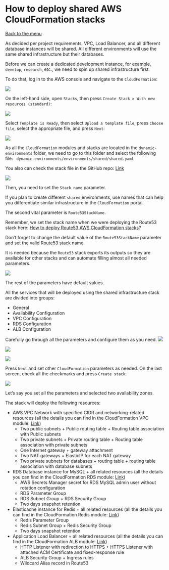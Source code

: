 # How to deploy shared AWS CloudFormation stacks
[Back to the menu](../README.md)

As decided per project requirements, VPC, Load Balancer, and all different database instances will be shared. All different environments will use the same shared infrastructure but their databases.

Before we can create a dedicated development instance, for example, `develop`, `research`, etc., we need to spin up shared infrastructure first.


To do that, log in to the AWS console and navigate to the `CloudFormation`:

![](images/How%20to%20deploy%20shared%20AWS%20CloudFormation%20stacks/488639F8-6C4E-49E7-9844-B4E7DDC1F4AF%20Large.jpeg)

On the left-hand side, open `Stacks`, then press `Create Stack > With new resources (standard)`:

![](images/How%20to%20deploy%20shared%20AWS%20CloudFormation%20stacks/AEDF1D52-1FFB-4A85-BEDA-EFDDE0FEB849%20Large.jpeg)

Select `Template is Ready`, then select `Upload a template file`, press `Choose file`, select the appropriate file, and press `Next`:

![](images/How%20to%20deploy%20shared%20AWS%20CloudFormation%20stacks/52CAE1AA-E7FA-4A01-AEB5-9F1789D01548%20Large.jpeg)

As all the `CloudFormation` modules and stacks are located in the `dynamic-environments` folder, we need to go to this folder and select the following file: ` dynamic-environments/environments/shared/shared.yaml`

You also can check the stack file in the GitHub repo: [Link](https://github.com/dmytro-zlobodukhov/cloudformation/blob/main/dynamic-environments/environments/shared/shared.yaml)

![](images/How%20to%20deploy%20shared%20AWS%20CloudFormation%20stacks/32042F5B-9B24-4958-945C-DFF98EE918B9%20Large.jpeg)

Then, you need to set the `Stack name` parameter.

If you plan to create different `shared` environments, use names that can help you differentiate similar infrastructure in the `CloudFormation` portal.


The second vital parameter is `Route53StackName`.

Remember, we set the stack name when we were deploying the Route53 stack here: [How to deploy Route53 AWS CloudFormation stacks](./How%20to%20deploy%20Route53%20AWS%20CloudFormation%20stacks.md)?

Don’t forget to change the default value of the `Route53StackName` parameter and set the valid Route53 stack name.

It is needed because the `Route53` stack exports its outputs so they are available for other stacks and can automate filling almost all needed parameters.

![](images/How%20to%20deploy%20shared%20AWS%20CloudFormation%20stacks/579FD392-8CEB-4BC9-BAA0-215E82E30C32%20Large.jpeg)

The rest of the parameters have default values.

All the services that will be deployed using the shared infrastructure stack are divided into groups:
* General
* Availability Configuration
* VPC Configuration
* RDS Configuration
* ALB Configuration

Carefully go through all the parameters and configure them as you need.
![](images/How%20to%20deploy%20shared%20AWS%20CloudFormation%20stacks/0D072ED5-A11C-4DEF-BAB1-E0046334E34F%20Large.jpeg)

![](images/How%20to%20deploy%20shared%20AWS%20CloudFormation%20stacks/68B8BC36-784D-4D9E-857F-6A9F48B98981%20Large.jpeg)

![](images/How%20to%20deploy%20shared%20AWS%20CloudFormation%20stacks/0DBBF16C-5179-4774-B801-DF56BF1C6A7C%20Large.jpeg)

Press `Next` and set other `CloudFormation` parameters as needed. On the last screen, check all the checkmarks and press `Create stack`:

![](images/How%20to%20deploy%20shared%20AWS%20CloudFormation%20stacks/9BB9EA7D-27AD-4162-874D-16A6F1E15EC6%20Large.jpeg)


Let’s say you set all the parameters and selected two availability zones.

The stack will deploy the following resources:
* AWS VPC Network with specified CIDR and networking-related resources (all the details you can find in the CloudFormation VPC module: [Link](https://github.com/dmytro-zlobodukhov/cloudformation/blob/main/dynamic-environments/modules/vpc/fragments/vpc.yaml))
	* Two public subnets + Public routing table + Routing table association with Public subnets
	* Two private subnets + Private routing table + Routing table association with private subnets
	* One Internet gateway + gateway attachment
	* Two NAT gateways + ElasticIP for each NAT gateway
	* Two private subnets for databases + routing table + routing table association with database subnets
* RDS Database instance for MySQL + all related resources (all the details you can find in the CloudFormation RDS module: [Link](https://github.com/dmytro-zlobodukhov/cloudformation/blob/main/dynamic-environments/modules/rds/fragments/rds.yaml))
	* AWS Secrets Manager secret for RDS MySQL admin user without rotation configuration
	* RDS Parameter Group
	* RDS Subnet Group + RDS Security Group
	* Two days snapshot retention
* Elasticache instance for Redis + all related resources (all the details you can find in the CloudFormation Redis module: [Link](https://github.com/dmytro-zlobodukhov/cloudformation/blob/main/dynamic-environments/modules/redis/fragments/redis.yaml))
	* Redis Parameter Group
	* Redis Subnet Group + Redis Security Group
	* Two days snapshot retention
* Application Load Balancer + all related resources (all the details you can find in the CloudFormation ALB module: [Link](https://github.com/dmytro-zlobodukhov/cloudformation/blob/main/dynamic-environments/modules/alb/fragments/alb.yaml))
	* HTTP Listener with redirection to HTTPS + HTTPS Listener with attached ACM Certificate and fixed-response rule
	* ALB Security Group + Ingress rules
	* Wildcard Alias record in Route53

